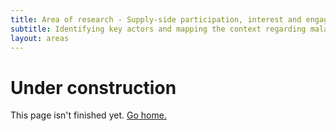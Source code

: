 ```yaml
---
title: Area of research - Supply-side participation, interest and engagement in malaria control
subtitle: Identifying key actors and mapping the context regarding malaria control from the point of view of foreign businesses operating in Mozambique
layout: areas
---
```


# Under construction

This page isn't finished yet. <a href="{{site.url}}">Go home.</a>